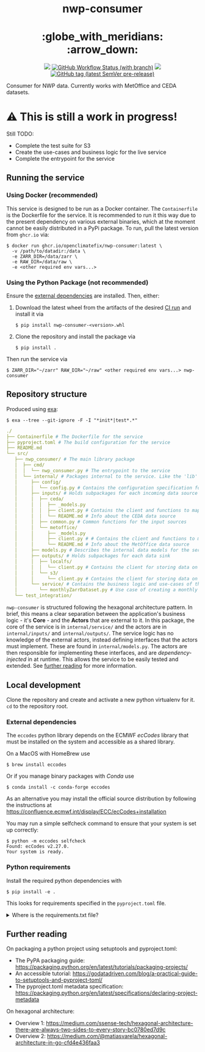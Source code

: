 <h1 align="center">nwp-consumer</h1>
<h1 align="center">:globe_with_meridians: :arrow_down:</h1>
<p align="center">
    <a href="https://github.com/openclimatefix/nwp-consumer/graphs/contributors" alt="Contributors">
        <img src="https://img.shields.io/github/contributors/openclimatefix/nwp-consumer?style=for-the-badge" /></a>
    <a href="https://github.com/openclimatefix/nwp-consumer/actions/workflows/ci.yml">
        <img alt="GitHub Workflow Status (with branch)" src="https://img.shields.io/github/actions/workflow/status/openclimatefix/nwp-consumer/ci.yml?branch=main&style=for-the-badge"></a>
    <a href="https://github.com/openclimatefix/nwp-consumer/issues?q=is%3Aissue+is%3Aopen+sort%3Aupdated-desc">
        <img src="https://img.shields.io/github/issues/openclimatefix/nwp-consumer?style=for-the-badge"></a>
    <a href="https://github.com/openclimatefix/nwp-consumer/tags">
        <img alt="GitHub tag (latest SemVer pre-release)" src="https://img.shields.io/github/v/tag/openclimatefix/nwp-consumer?include_prereleases&sort=semver&style=for-the-badge"></a>
</p>

Consumer for NWP data. Currently works with MetOffice and CEDA datasets.

# :warning: This is still a work in progress!

Still TODO:
- Complete the test suite for S3
- Create the use-cases and business logic for the live service
- Complete the entrypoint for the service

## Running the service

### Using Docker (recommended)

This service is designed to be run as a Docker container. The `Containerfile` is the Dockerfile for the service.
It is recommended to run it this way due to the present dependency on various external binaries, which at the moment
cannot be easily distributed in a PyPi package. To run, pull the latest version from `ghcr.io` via:

```shell
$ docker run ghcr.io/openclimatefix/nwp-consumer:latest \
  -v /path/to/datadir:/data \
  -e ZARR_DIR=/data/zarr \
  -e RAW_DIR=/data/raw \
  -e <other required env vars...>  
```

### Using the Python Package (not recommended)

Ensure the [external dependencies](#external-dependencies) are installed. Then, either:

1. Download the latest wheel from the artifacts of the desired
    [CI run](https://github.com/openclimatefix/nwp-consumer/actions/workflows/ci.yml) and install it via
    ```shell
    $ pip install nwp-consumer-<version>.whl
    ```

2. Clone the repository and install the package via
    ```shell
    $ pip install .
    ```

Then run the service via

```shell
$ ZARR_DIR="~/zarr" RAW_DIR="~/raw" <other required env vars...> nwp-consumer 
```

## Repository structure

Produced using [exa](https://github.com/ogham/exa):
```shell
$ exa --tree --git-ignore -F -I "*init*|test*.*"
```

```yml
./
├── Containerfile # The Dockerfile for the service
├── pyproject.toml # The build configuration for the service
├── README.md
└── src/
   ├── nwp_consumer/ # The main library package
   │  ├── cmd/
   │  │  └── nwp_consumer.py # The entrypoint to the service
   │  └── internal/ # Packages internal to the service. Like the 'lib' folder
   │     ├── config/ 
   │     │  └── config.py # Contains the configuration specification for running the service
   │     ├── inputs/ # Holds subpackages for each incoming data source
   │     │  ├── ceda/
   │     │  │  ├── _models.py
   │     │  │  ├── client.py # Contains the client and functions to map CEDA data to the service model
   │     │  │  └── README.md # Info about the CEDA data source
   │     │  ├── common.py # Common functions for the input sources
   │     │  └── metoffice/
   │     │     ├── _models.py
   │     │     ├── client.py # # Contains the client and functions to map MetOffice data to the service model
   │     │     └── README.md # Info about the MetOffice data source
   │     ├── models.py # Describes the internal data models for the service
   │     ├── outputs/ # Holds subpackages for each data sink
   │     │  ├── localfs/
   │     │  │  └── client.py # Contains the client for storing data on the local filesystem
   │     │  └── s3/
   │     │     └── client.py # Contains the client for storing data on S3
   │     └── service/ # Contains the business logic and use-cases of the application
   │        └── monthlyZarrDataset.py # Use case of creating a monthly Zarr dataset
   └── test_integration/
```

`nwp-consumer` is structured following the hexagonal architecture pattern. In brief, this means a clear separation
between the application's business logic - it's **Core** - and the **Actors** that are external to it. In this package,
the core of the service is in `internal/service/` and the actors are in `internal/inputs/` and `internal/outputs/`.
The service logic has no knowledge of the external actors, instead defining interfaces that the actors must implement.
These are found in `internal/models.py`. The actors are then responsible for implementing these interfaces, and are
*dependency-injected* in at runtime. This allows the service to be easily tested and extended. See
[further reading](#further-reading) for more information.

## Local development

Clone the repository and create and activate a new python virtualenv for it. `cd` to the repository root.

### External dependencies

The `eccodes` python library depends on the ECMWF *ecCodes* library
that must be installed on the system and accessible as a shared library.

On a MacOS with HomeBrew use

```shell
$ brew install eccodes
```

Or if you manage binary packages with *Conda* use

```shell
$ conda install -c conda-forge eccodes
```

As an alternative you may install the official source distribution
by following the instructions at
https://confluence.ecmwf.int/display/ECC/ecCodes+installation

You may run a simple selfcheck command to ensure that your system is set up correctly:

```shell
$ python -m eccodes selfcheck
Found: ecCodes v2.27.0.
Your system is ready.
```

### Python requirements

Install the required python dependencies with

```shell
$ pip install -e . 
```

This looks for requirements specified in the `pyproject.toml` file.

<details>
    <summary>Where is the requirements.txt file?</summary>

There is no `requirements.txt` file. Instead, the project uses setuptool's pyproject.toml integration to specify 
dependencies. This is a new feature of setuptools and pip, and is the 
[recommended way](https://packaging.python.org/en/latest/tutorials/packaging-projects/) to specify dependencies.
See [the setuptools guide](https://setuptools.pypa.io/en/latest/userguide/pyproject_config.html) and
[the PEP621 specification](https://packaging.python.org/en/latest/specifications/declaring-project-metadata)
for more information, as well as [Further Reading](#further-reading).
</details>

## Further reading

On packaging a python project using setuptools and pyproject.toml:
- The PyPA packaging guide: https://packaging.python.org/en/latest/tutorials/packaging-projects/
- An accessible tutorial: https://godatadriven.com/blog/a-practical-guide-to-setuptools-and-pyproject-toml/
- The pyproject.toml metadata specification: https://packaging.python.org/en/latest/specifications/declaring-project-metadata

On hexagonal architecture:
- Overview 1: https://medium.com/ssense-tech/hexagonal-architecture-there-are-always-two-sides-to-every-story-bc0780ed7d9c
- Overview 2: https://medium.com/@matiasvarela/hexagonal-architecture-in-go-cfd4e436faa3